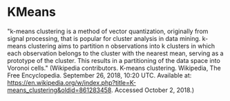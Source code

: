 # KMeans

"k-means clustering is a method of vector quantization, originally from signal processing, that is popular for cluster analysis in data mining. k-means clustering aims to partition n observations into k clusters in which each observation belongs to the cluster with the nearest mean, serving as a prototype of the cluster. This results in a partitioning of the data space into Voronoi cells."  (Wikipedia contributors. K-means clustering. Wikipedia, The Free Encyclopedia. September 26, 2018, 10:20 UTC. Available at: https://en.wikipedia.org/w/index.php?title=K-means_clustering&oldid=861283458. Accessed October 2, 2018.)
